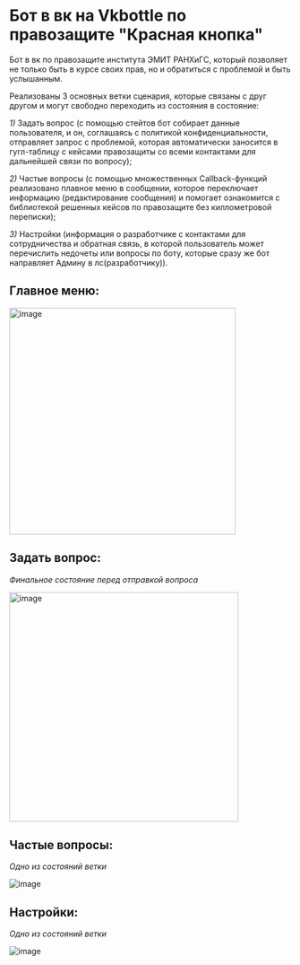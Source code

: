 # Бот в вк на Vkbottle по правозащите "Красная кнопка"
Бот в вк по правозащите института ЭМИТ РАНХиГС, который позволяет не только быть в курсе своих прав, но и обратиться с проблемой и быть услышанным.

Реализованы 3 основных ветки сценария, которые связаны с друг другом и могут свободно переходить из состояния в состояние:

*1)* Задать вопрос (с помощью стейтов бот собирает данные пользователя, и он, соглашаясь с политикой конфиденциальности, отправляет запрос с проблемой, которая автоматически заносится в гугл-таблицу с кейсами правозащиты со всеми контактами для дальнейшей связи по вопросу);

*2)* Частые вопросы (с помощью множественных Callback-функций реализовано плавное меню в сообщении, которое переключает информацию (редактирование сообщения) и помогает ознакомится с библиотекой решенных кейсов по правозащите без киллометровой переписки);

*3)* Настройки (информация о разработчике с контактами для сотрудничества и обратная связь, в которой пользователь может перечислить недочеты или вопросы по боту, которые сразу же бот направляет Админу в лс(разработчику)).

## Главное меню:

<img width="404" alt="image" src="https://github.com/VeronaPl/Privacy_red_button/assets/93496790/b7a5adcd-51e3-4538-ae29-056b3efba27c">

## Задать вопрос:
*Финальное состояние перед отправкой вопроса*

<img width="409" alt="image" src="https://github.com/VeronaPl/Privacy_red_button/assets/93496790/10bdc22d-ca41-4c68-aaf7-d1c5f94f2bc1">

## Частые вопросы:
*Одно из состояний ветки*

![image](https://github.com/VeronaPl/Privacy_red_button/assets/93496790/0983acd6-0fe0-48a4-9a78-ff7ee5c1b38f)

## Настройки:
*Одно из состояний ветки*

![image](https://github.com/VeronaPl/Privacy_red_button/assets/93496790/302d3e3f-7730-404c-9b2f-2bae0a6c4355)
